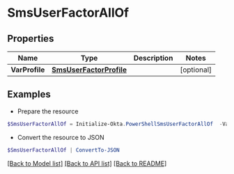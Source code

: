 # SmsUserFactorAllOf
## Properties

Name | Type | Description | Notes
------------ | ------------- | ------------- | -------------
**VarProfile** | [**SmsUserFactorProfile**](SmsUserFactorProfile.md) |  | [optional] 

## Examples

- Prepare the resource
```powershell
$SmsUserFactorAllOf = Initialize-Okta.PowerShellSmsUserFactorAllOf  -VarProfile null
```

- Convert the resource to JSON
```powershell
$SmsUserFactorAllOf | ConvertTo-JSON
```

[[Back to Model list]](../README.md#documentation-for-models) [[Back to API list]](../README.md#documentation-for-api-endpoints) [[Back to README]](../README.md)

